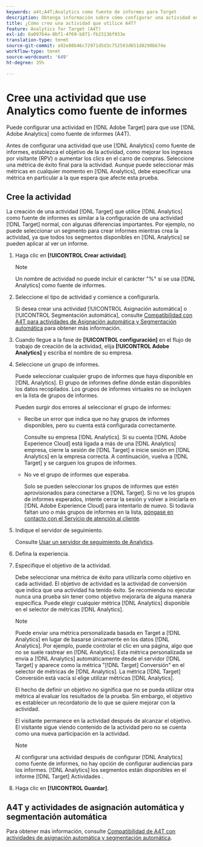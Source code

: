 ```yaml
---
keywords: a4t;A4T;Analytics como fuente de informes para Target
description: Obtenga información sobre cómo configurar una actividad en Adobe [!DNL Target] que usa Adobe Analytics como fuente de informes (A4T).
title: ¿Cómo creo una actividad que utilice A4T?
feature: Analytics for Target (A4T)
exl-id: 6a09764a-8bf1-4f69-b871-fb23136f933e
translation-type: tm+mt
source-git-commit: a92e88b46c72971d5d3c752593d651d8290b674e
workflow-type: tm+mt
source-wordcount: '649'
ht-degree: 35%

---
```


# Cree una actividad que use Analytics como fuente de informes

Puede configurar una actividad en [!DNL Adobe Target] para que use [!DNL Adobe Analytics] como fuente de informes (A4T).

Antes de configurar una actividad que use [!DNL Analytics] como fuente de informes, establezca el objetivo de la actividad, como mejorar los ingresos por visitante (RPV) o aumentar los clics en el carro de compras. Seleccione una métrica de éxito final para la actividad. Aunque puede seleccionar más métricas en cualquier momento en [!DNL Analytics], debe especificar una métrica en particular a la que espera que afecte esta prueba.

## Cree la actividad

La creación de una actividad [!DNL Target] que utilice [!DNL Analytics] como fuente de informes es similar a la configuración de una actividad [!DNL Target] normal, con algunas diferencias importantes. Por ejemplo, no puede seleccionar un segmento para crear informes mientras crea la actividad, ya que todos los segmentos disponibles en [!DNL Analytics] se pueden aplicar al ver un informe.

1. Haga clic en **[!UICONTROL Crear actividad]**.

   >[!NOTE]
   >
   >Un nombre de actividad no puede incluir el carácter &quot;%&quot; si se usa [!DNL Analytics] como fuente de informes.

1. Seleccione el tipo de actividad y comience a configurarla.

   Si desea crear una actividad [!UICONTROL Asignación automática] o [!UICONTROL Segmentación automática], consulte [Compatibilidad con A4T para actividades de Asignación automática y Segmentación automática](/help/c-integrating-target-with-mac/a4t/a4t-at-aa.md) para obtener más información.

1. Cuando llegue a la fase de **[!UICONTROL configuración]** en el flujo de trabajo de creación de la actividad, elija **[!UICONTROL Adobe Analytics]** y escriba el nombre de su empresa.
1. Seleccione un grupo de informes.

   Puede seleccionar cualquier grupo de informes que haya disponible en [!DNL Analytics]. El grupo de informes define dónde están disponibles los datos recopilados. Los grupos de informes virtuales no se incluyen en la lista de grupos de informes.

   Pueden surgir dos errores al seleccionar el grupo de informes:

   * Recibe un error que indica que no hay grupos de informes disponibles, pero su cuenta está configurada correctamente.

      Consulte su empresa [!DNL Analytics]. Si su cuenta [!DNL Adobe Experience Cloud] está ligada a más de una [!DNL Analytics] empresa, cierre la sesión de [!DNL Target] e inicie sesión en [!DNL Analytics] en la empresa correcta. A continuación, vuelva a [!DNL Target] y se carguen los grupos de informes.

   * No ve el grupo de informes que esperaba.

      Solo se pueden seleccionar los grupos de informes que estén aprovisionados para conectarse a [!DNL Target]. Si no ve los grupos de informes esperados, intente cerrar la sesión y volver a iniciarla en [!DNL Adobe Experience Cloud] para intentarlo de nuevo.
   Si todavía faltan uno o más grupos de informes en la lista, [póngase en contacto con el Servicio de atención al cliente](/help/cmp-resources-and-contact-information.md#reference_ACA3391A00EF467B87930A450050077C).

1. Indique el servidor de seguimiento.

   Consulte [Usar un servidor de seguimiento de Analytics](/help/c-integrating-target-with-mac/a4t/analytics-tracking-server.md#task_72077BA7E93C4A65A715A18F32228823).

1. Defina la experiencia.
1. Especifique el objetivo de la actividad.

   Debe seleccionar una métrica de éxito para utilizarla como objetivo en cada actividad. El objetivo de actividad es la actividad de conversión que indica que una actividad ha tenido éxito. Se recomienda no ejecutar nunca una prueba sin tener como objetivo mejorarla de alguna manera específica. Puede elegir cualquier métrica [!DNL Analytics] disponible en el selector de métricas [!DNL Analytics].

   >[!NOTE]
   >
   >Puede enviar una métrica personalizada basada en Target a [!DNL Analytics] en lugar de basarse únicamente en los datos [!DNL Analytics]. Por ejemplo, puede controlar el clic en una página, algo que no se suele rastrear en [!DNL Analytics]. Esta métrica personalizada se envía a [!DNL Analytics] automáticamente desde el servidor [!DNL Target] y aparece como la métrica &quot;[!DNL Target] Conversión&quot; en el selector de métricas de [!DNL Analytics]. La métrica [!DNL Target] Conversión está vacía si elige utilizar métricas [!DNL Analytics].

   El hecho de definir un objetivo no significa que no se pueda utilizar otra métrica al evaluar los resultados de la prueba. Sin embargo, el objetivo es establecer un recordatorio de lo que se quiere mejorar con la actividad.

   El visitante permanece en la actividad después de alcanzar el objetivo. El visitante sigue viendo contenido de la actividad pero no se cuenta como una nueva participación en la actividad.

   >[!NOTE]
   >
   >Al configurar una actividad después de configurar [!DNL Analytics] como fuente de informes, no hay opción de configurar audiencias para los informes. [!DNL Analytics] los segmentos están disponibles en el informe  [!DNL Target] Actividades .

1. Haga clic en **[!UICONTROL Guardar]**.

## A4T y actividades de asignación automática y segmentación automática

Para obtener más información, consulte [Compatibilidad de A4T con actividades de asignación automática y segmentación automática](/help/c-integrating-target-with-mac/a4t/a4t-at-aa.md).
